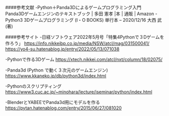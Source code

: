 
####参考文献
-Python＋Panda3Dによるゲームプログラミング入門　Panda3Dゲームエンジンのテキストブック | 多田 憲孝 |本 | 通販 | Amazon
-Python3 3Dゲームプログラミング (I・O BOOKS) 単行本 – 2020/12/16 大西 武 (著)

####参考サイト
-日経ソフトウェア2022年5月号「特集4Pythonで３Dゲームを作ろう」
  https://info.nikkeibp.co.jp/media/NSW/atcl/mag/031500041/
  https://yo4-su.hatenablog.jp/entry/2022/05/13/071038
  
-Pythonで作る3Dゲーム
  https://xtech.nikkei.com/atcl/nxt/column/18/02075/

-Panda3d (Python で動く３次元のゲームエンジン)
  https://www.kkaneko.jp/db/python3d/index.html
  
-Pythonのスクリプティング
  https://www3.cuc.ac.jp/~minohara/lecture/iseminar/python/index.html

-BlenderとYABEEでPanda3d用にモデルを作る
  https://pytan.hatenablog.com/entry/2015/06/27/081020

